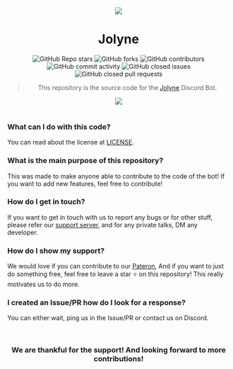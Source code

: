 <div align="center">
<img src="https://cdn.discordapp.com/avatars/923619190831730698/d0c69e7d3c595bad7193c1215127a7dd.png">
<br>
  
# Jolyne

<img alt="GitHub Repo stars" src="https://img.shields.io/github/stars/mizufare/jolyne?color=darkgreen&style=for-the-badge"> <img alt="GitHub forks" src="https://img.shields.io/github/forks/mizufare/jolyne?color=darkgreen&style=for-the-badge"> <img alt="GitHub contributors" src="https://img.shields.io/github/contributors/mizufare/jolyne?color=darkgreen&style=for-the-badge"> <img alt="GitHub commit activity" src="https://img.shields.io/github/commit-activity/t/mizufare/jolyne?color=darkgreen&style=for-the-badge"> <img alt="GitHub closed issues" src="https://img.shields.io/github/issues-closed/mizufare/jolyne?color=darkgreen&style=for-the-badge"> <img alt="GitHub closed pull requests" src="https://img.shields.io/github/issues-pr-closed/mizufare/jolyne?color=darkgreen&style=for-the-badge">
> This repository is the source code for the [Jolyne](https://top.gg/bot/923619190831730698) Discord Bot.

<a href="https://discord.com/invite/jolyne-support-923608916540145694">
      <img src="https://invidget.switchblade.xyz/jolyne-support-923608916540145694">
   </a>
</div>

<br>

### What can I do with this code?
You can read about the license at [LICENSE](LICENSE).

### What is the main purpose of this repository?
This was made to make anyone able to contribute to the code of the bot! If you want to add new features, feel free to contribute!

### How do I get in touch?
If you want to get in touch with us to report any bugs or for other stuff, please refer our [support server](https://discord.com/invite/jolyne-support-923608916540145694), and for any private talks, DM any developer.

### How do I show my support?
We would love if you can contribute to our [Pateron](https://www.patreon.com/mizuki54), And if you want to just do something free, feel free to leave a star ⭐ on this repository! This really motivates us to do more.

### I created an Issue/PR how do I look for a response?
You can either wait, ping us in the Issue/PR or contact us on Discord.

<br>
<div align="center"><h3>We are thankful for the support! And looking forward to more contributions!</h3></div>

